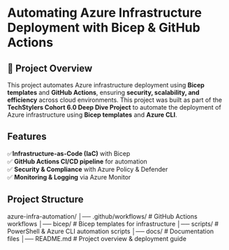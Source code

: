 # Automating Azure Infrastructure Deployment with Bicep & GitHub Actions

## 📖 Project Overview 
This project automates Azure infrastructure deployment using **Bicep templates** and **GitHub Actions**, ensuring **security, scalability, and efficiency** across cloud environments.
This project was built as part of the **TechStylers Cohort 6.0 Deep Dive Project** to automate the deployment of Azure infrastructure using **Bicep templates** and **Azure CLI**.

## Features  
✅**Infrastructure-as-Code (IaC)** with Bicep  
✅ **GitHub Actions CI/CD pipeline** for automation  
✅ **Security & Compliance** with Azure Policy & Defender  
✅ **Monitoring & Logging** via Azure Monitor  

## Project Structure  
azure-infra-automation/
│── .github/workflows/    # GitHub Actions workflows
│── bicep/                # Bicep templates for infrastructure
│── scripts/              # PowerShell & Azure CLI automation scripts
│── docs/                 # Documentation files
│── README.md             # Project overview & deployment guide
